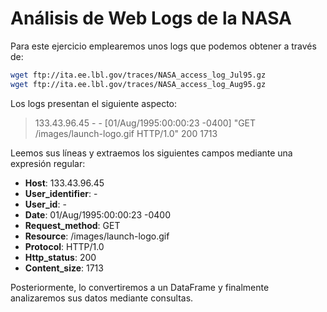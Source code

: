 # Análisis de Web Logs de la NASA

Para este ejercicio emplearemos unos logs que podemos obtener a través de:

```bash
wget ftp://ita.ee.lbl.gov/traces/NASA_access_log_Jul95.gz
wget ftp://ita.ee.lbl.gov/traces/NASA_access_log_Aug95.gz
```

Los logs presentan el siguiente aspecto:

> 133.43.96.45 - - [01/Aug/1995:00:00:23 -0400] "GET /images/launch-logo.gif HTTP/1.0" 200 1713

Leemos sus líneas y extraemos los siguientes campos mediante una expresión regular:

- **Host**: 133.43.96.45
- **User_identifier**: -
- **User_id**: -
- **Date**: 01/Aug/1995:00:00:23 -0400
- **Request_method**: GET
- **Resource**: /images/launch-logo.gif
- **Protocol**: HTTP/1.0
- **Http_status**: 200
- **Content_size**: 1713

Posteriormente, lo convertiremos a un DataFrame y finalmente analizaremos sus datos mediante consultas.
